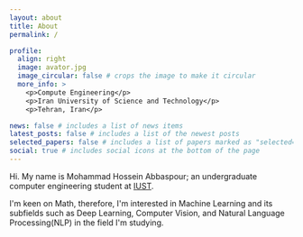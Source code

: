 ```yaml
---
layout: about
title: About
permalink: /

profile:
  align: right
  image: avator.jpg
  image_circular: false # crops the image to make it circular
  more_info: >
    <p>Compute Engineering</p>
    <p>Iran University of Science and Technology</p>
    <p>Tehran, Iran</p>

news: false # includes a list of news items
latest_posts: false # includes a list of the newest posts
selected_papers: false # includes a list of papers marked as "selected={true}"
social: true # includes social icons at the bottom of the page
---
```

Hi. My name is Mohammad Hossein Abbaspour; an undergraduate computer engineering student at [IUST](http://www.iust.ac.ir/en).

I'm keen on Math, therefore, I'm interested in Machine Learning and its subfields such as Deep Learning, Computer Vision, and Natural Language Processing(NLP) in the field I'm studying.
